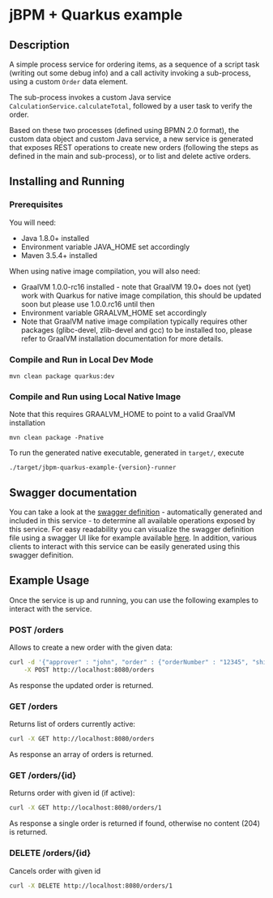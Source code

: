 # jBPM + Quarkus example

## Description

A simple process service for ordering items, as a sequence of a script task (writing out some debug info) and a call activity invoking a sub-process, using a custom `Order` data element.

The sub-process invokes a custom Java service `CalculationService.calculateTotal`, followed by a user task to verify the order.

Based on these two processes (defined using BPMN 2.0 format), the custom data object and custom Java service, a new service is generated that exposes REST operations to create new orders (following the steps as defined in the main and sub-process), or to list and delete active orders.

## Installing and Running

### Prerequisites
 
You will need:
  - Java 1.8.0+ installed 
  - Environment variable JAVA_HOME set accordingly
  - Maven 3.5.4+ installed

When using native image compilation, you will also need: 
  - GraalVM 1.0.0-rc16 installed - note that GraalVM 19.0+ does not (yet) work with Quarkus for native image compilation, this should be updated soon but please use 1.0.0.rc16 until then
  - Environment variable GRAALVM_HOME set accordingly
  - Note that GraalVM native image compilation typically requires other packages (glibc-devel, zlib-devel and gcc) to be installed too, please refer to GraalVM installation documentation for more details.

### Compile and Run in Local Dev Mode

```
mvn clean package quarkus:dev    
```

### Compile and Run using Local Native Image
Note that this requires GRAALVM_HOME to point to a valid GraalVM installation

```
mvn clean package -Pnative
```
  
To run the generated native executable, generated in `target/`, execute

```
./target/jbpm-quarkus-example-{version}-runner
```

## Swagger documentation

You can take a look at the [swagger definition](http://localhost:8080/docs/swagger.json) - automatically generated and included in this service - to determine all available operations exposed by this service.  For easy readability you can visualize the swagger definition file using a swagger UI like for example available [here](https://editor.swagger.io). In addition, various clients to interact with this service can be easily generated using this swagger definition.

## Example Usage

Once the service is up and running, you can use the following examples to interact with the service.

### POST /orders

Allows to create a new order with the given data:

```sh
curl -d '{"approver" : "john", "order" : {"orderNumber" : "12345", "shipped" : false}}' -H "Content-Type: application/json" \
    -X POST http://localhost:8080/orders
```

As response the updated order is returned.

### GET /orders

Returns list of orders currently active:

```sh
curl -X GET http://localhost:8080/orders
```

As response an array of orders is returned.

### GET /orders/{id}

Returns order with given id (if active):

```sh
curl -X GET http://localhost:8080/orders/1
```

As response a single order is returned if found, otherwise no content (204) is returned.

### DELETE /orders/{id}

Cancels order with given id

```sh
curl -X DELETE http://localhost:8080/orders/1
```